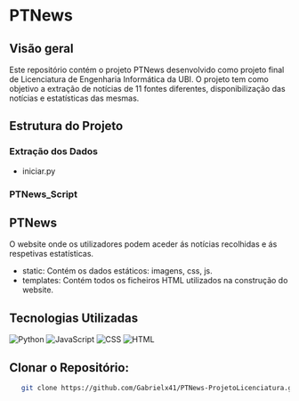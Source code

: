 # PTNews
## Visão geral
Este repositório contém o projeto PTNews desenvolvido como projeto final de Licenciatura de Engenharia Informática da UBI. O projeto tem como objetivo a extração de notícias de 11 fontes diferentes, disponibilização das notícias e estatísticas das mesmas.
## Estrutura do Projeto
### Extração dos Dados
* iniciar.py

### PTNews_Script

## PTNews
O website onde os utilizadores podem aceder ás notícias recolhidas e ás respetivas estatísticas.
* static: Contém os dados estáticos: imagens, css, js.
* templates: Contém todos os ficheiros HTML utilizados na construção do website. 

## Tecnologias Utilizadas
![Python](https://img.shields.io/badge/Python-42.9%25-blue)
![JavaScript](https://img.shields.io/badge/JavaScript-30.3%25-yellow)
![CSS](https://img.shields.io/badge/CSS-14.9%25-purple)
![HTML](https://img.shields.io/badge/HTML-11.9%25-red)

## Clonar o Repositório:
```bash
   git clone https://github.com/Gabrielx41/PTNews-ProjetoLicenciatura.git
